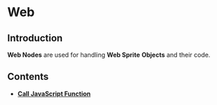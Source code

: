 # Web

## Introduction

**Web Nodes** are used for handling **Web Sprite** **Objects** and their code.

## Contents

* [**Call JavaScript Function**](call-javascript-function.md)

